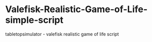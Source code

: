 # Valefisk-Realistic-Game-of-Life-simple-script
tabletopsimulator - valefisk realistic game of life script
